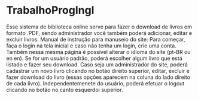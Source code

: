 # TrabalhoProgIngl
Esse sistema de biblioteca online serve para fazer o download de livros em formato .PDF, sendo administrador você também poderá adicionar, editar e excluir livros. 
Manual de instrução para manuseio do site: Para começar, faça o login na tela inicial e caso não tenha um login, crie uma conta. Também nessa mesma página é possível alterar o idioma do site (pt-BR ou en en). Se for um usuário padrão, poderá escolher algum livro que está listado e fazer seu download. Caso seja um administrador do site, poderá cadastrar um novo livro clicando no botão direito superior, editar, excluir e fazer download do livro (essas opções aparecem na coluna do lado direito de cada livro). Independentemenete do usuário, poderá efetuar o logout clicando no botão no canto esquerdoi superior.
